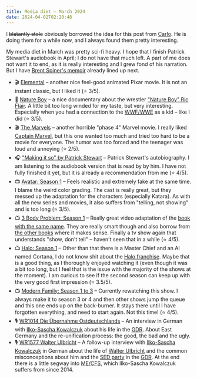 ```yaml
---
title: Media diet – March 2024
date: 2024-04-02T02:20:48
---
```


I ~~blatantly stole~~ obviously borrowed the idea for this post from [Carlo](https://zottmann.org/). He is doing them for a while now, and I always found them pretty interesting.

My media diet in March was pretty sci-fi heavy. I hope that I finish Patrick Stewart's audiobook in April; I do not have that much left. A part of me does not want it to end, as it is really interesting and I grew fond of his narration. But I have [Brent Spiner's memoir](https://www.amazon.de/-/en/Brent-Spiner-ebook/dp/B08R2KVJH7) already lined up next.

* 🎬 [Elemental](https://www.youtube.com/watch?v=hXzcyx9V0xw) – another nice feel-good animated Pixar movie. It is not an instant classic, but I liked it (⭐️ 3/5).
* 🎥 [Nature Boy](https://www.youtube.com/watch?v=cSyX1eLXp48) – a nice documentary about the wrestler ["Nature Boy" Ric Flair](https://en.wikipedia.org/wiki/Ric_Flair). A little bit too long winded for my taste, but very interesting. Especially when you had a connection to the [WWF/WWE](https://en.wikipedia.org/wiki/WWE) as a kid – like I did (⭐️ 3/5).
* 🎬 [The Marvels](https://www.youtube.com/watch?v=wS_qbDztgVY&pp=ygULdGhlIG1lcnZlbHM%3D) – another horrible "phase 4" Marvel movie. I really liked [Captain Marvel](https://www.youtube.com/watch?v=Z1BCujX3pw8&pp=ygUOY2FwdGFpbiBtYXJ2ZWw%3D), but this one wanted too much and tried too hard to be a movie for everyone. The humor was too forced and the teenager was loud and annoying (⭐️ 2/5).
* 🎧 ["Making it so" by Patrick Stewart](https://www.simonandschuster.com/books/Making-It-So/Patrick-Stewart/9781982167738) – Patrick Stewart's autobiography. I am listening to the audiobook version that is read by by him. I have not fully finished it yet, but it is already a recommendation from me (⭐️ 4/5).
* 📺 [Avatar: Season 1](https://www.youtube.com/watch?v=xEmlE9Ianuo&pp=ygUWYXZhdGFyIG5ldGZsaXggdHJhaWxlcg%3D%3D) – Feels realistic and extremely fake at the same time. I blame the weird color grading. The cast is really great, but they messed up the adaptation for the characters (especially Katara). As with all the new series and movies, it also suffers from "telling, not showing" and is too long (⭐️ 3/5).
* 📺 [3 Body Problem: Season 1](https://www.youtube.com/watch?v=SdvzhCL7vIA) – Really great video adaptation of the [book with the same name](https://en.wikipedia.org/wiki/The_Three-Body_Problem_(novel)). They are really smart though and also borrow from [the other books](https://en.wikipedia.org/wiki/Remembrance_of_Earth%27s_Past) where it makes sense. Finally a tv show again that understands "show, don't tell" – haven't seen that in a while (⭐️ 4/5).
* 📺 [Halo: Season 1](https://www.youtube.com/watch?v=5KZ3MKraNKY) – Other than that there is a Master Chief and an AI named Cortana, I do not know shit about the [Halo franchise](https://en.wikipedia.org/wiki/Halo_(franchise)). Maybe that is a good thing, as I thoroughly enjoyed watching it (even though it was a bit too long, but I feel that is the issue with the majority of the shows at the moment). I am curious to see if the second season can keep up with the very good first impression (⭐️ 3.5/5).
* 📺 [Modern Family: Season 1 to 3](https://www.youtube.com/watch?v=hYLfU_mQ3Uo) – Currently rewatching this show. I always make it to season 3 or 4 and then other shows jump the queue and this one ends up on the back-burner. It stays there until I have forgotten everything, and need to start again. Not this time! (⭐️ 4/5).
* 🎙️ [WR1014 Die Übernahme Ostdeutschlands](https://wrint.de/2019/11/21/wr1014-die-uebernahme-ostdeutschlands/) – An interview in German with [Ilko-Sascha Kowalczuk](https://de.wikipedia.org/wiki/Ilko-Sascha_Kowalczuk) about his life in the [GDR](https://en.wikipedia.org/wiki/East_Germany). About East Germany and the re-unification process: the good, the bad and the ugly.
* 🎙️ [WR1577 Walter Ulbricht](https://wrint.de/2024/03/14/wr1577-walter-ulbricht/) – A follow-up interview with [Ilko-Sascha Kowalczuk](https://de.wikipedia.org/wiki/Ilko-Sascha_Kowalczuk) in German about the life of [Walter Ulbricht](https://en.wikipedia.org/wiki/Walter_Ulbricht) and the common misconceptions about him and the [SED party](https://en.wikipedia.org/wiki/Socialist_Unity_Party_of_Germany) in the [GDR](https://en.wikipedia.org/wiki/East_Germany). At the end there is a little segway into [ME/CFS](https://en.wikipedia.org/wiki/Myalgic_encephalomyelitis/chronic_fatigue_syndrome), which Ilko-Sascha Kowalczuk suffers from since 2014. 

